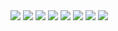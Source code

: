 <div class="gallery">
  <img src="../images/capeverde-012.jpg" class="portrait">
  <img src="../images/capeverde-013.jpg" class="portrait">
  <img src="../images/capeverde-058.jpg" class="wide">
  <img src="../images/capeverde-033.jpg" class="portrait">
  <img src="../images/capeverde-042.jpg" class="portrait">
  <img src="../images/capeverde-060.jpg" class="wide">
  <img src="../images/capeverde-063.jpg" class="wide">
  <img src="../images/capeverde-114.jpg" class="wide">
</div>
